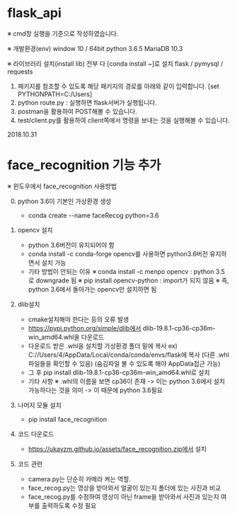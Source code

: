 # flask_api

※ cmd창 실행을 기준으로 작성하였습니다.

※ 개발환경(env)
    window 10 / 64bit
    python 3.6.5
    MariaDB 10.3
    
※ 라이브러리 설치(install lib)
    전부 다 [conda install ~]로 설치
    flask / pymysql / requests

1. 패키지를 참조할 수 있도록 해당 패키지의 경로를 아래와 같이 입력합니다.
    [set PYTHONPATH=C:/Users]
2. python route.py : 실행하면 flask서버가 실행됩니다.
3. postman을 활용하여 POST해볼 수 있습니다.
4. test/client.py를 활용하여 client쪽에서 명령을 보내는 것을 실행해볼 수 있습니다.

2018.10.31
# face_recognition 기능 추가

※ 윈도우에서 face_recognition 사용방법

0. python 3.6이 기본인 가상환경 생성
    - conda create --name faceRecog python=3.6

1. opencv 설치
    - python 3.6버전이 유지되어야 함
    - conda install -c conda-forge opencv를 사용하면 python3.6버전 유지하면서 설치 가능
    - 기타 방법이 안되는 이유
        ※ conda install -c menpo opencv : python 3.5로 downgrade 됨
        ※ pip install opencv-python : import가 되지 않음
        ※ 즉, python 3.6에서 돌아가는 opencv만 설치하면 됨

2. dlib설치
    - cmake설치해야 한다는 등의 오류 발생
    - https://pypi.python.org/simple/dlib에서 dlib-19.8.1-cp36-cp36m-win_amd64.whl을 다운로드
    - 다운로드 받은 .whl을 설치할 가상환경 폴더 밑에 복사
       ex)  C://Users/4/AppData/Local/conda/conda/envs/flask에 복사
              (다른 .whl파일들을 확인할 수 있음) 
              (숨김파일 볼 수 있도록 해야 AppData접근 가능)
    - 그 후 pip install dlib-19.8.1-cp36-cp36m-win_amd64.whl로 설치
    - 기타 사항
        ※ .whl의 이름을 보면 cp36이 존재 -> 이는 python 3.6에서 설치가능하다는 것을 의미 -> 이 때문에 python 3.6필요

3. 나머지 모듈 설치
    - pip install face_recognition

4. 코드 다운로드
    - https://ukayzm.github.io/assets/face_recognition.zip에서 설치

5. 코드 관련
    - camera.py는 단순히 카메라 켜는 역할.
    - face_recog.py는 영상을 받아와서 얼굴이 있는지 폴더에 있는 사진과 비교
    - face_recog.py를 수정하여 영상이 아닌 frame을 받아와서 사진과 있는지 여부를 출력하도록 수정 필요
